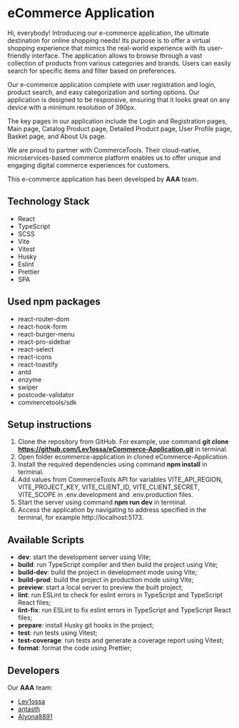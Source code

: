 # eCommerce Application 

Hi, everybody! Introducing our e-commerce application, the ultimate destination for online shopping needs! Its purpose is to offer a virtual shopping experience that mimics the real-world experience with its user-friendly interface. The application allows to browse through a vast collection of products from various categories and brands. Users can easily search for specific items and filter based on  preferences.

Our e-commerce application complete with user registration and login, product search, and easy categorization and sorting options. Our application is designed to be responsive, ensuring that it looks great on any device with a minimum resolution of 390px.

The key pages in our application include the Login and Registration pages, Main page, Catalog Product page, Detailed Product page, User Profile page, Basket page, and About Us page.

We are proud to partner with CommerceTools. Their cloud-native, microservices-based commerce platform enables us to offer unique and engaging digital commerce experiences for customers.

This e-commerce application has been developed by **AAA** team.

## Technology Stack 

- React
- TypeScript
- SCSS
- Vite
- Vitest
- Husky
- Eslint
- Prettier
- SPA

## Used npm packages

- react-router-dom
- react-hook-form
- react-burger-menu
- react-pro-sidebar
- react-select
- react-icons
- react-toastify
- antd
- enzyme
- swiper
- postcode-validator
- commercetools/sdk 

## Setup instructions

1. Clone the repository from GitHub. For example, use command **git clone https://github.com/Lev1ossa/eCommerce-Application.git** in terminal.
2. Open folder ecommerce-application in cloned eCommerce-Application.
3. Install the required dependencies using command **npm install** in terminal.
4. Add values from CommerceTools API for variables VITE_API_REGION, VITE_PROJECT_KEY, VITE_CLIENT_ID, VITE_CLIENT_SECRET, VITE_SCOPE in .env.development and .env.production files.
5. Start the server using command **npm run dev** in terminal.
6. Access the application by navigating to address specified in the terminal, for example http://localhost:5173.

## Available Scripts

- **dev**: start the development server using Vite;
- **build**: run TypeScript compiler and then build the project using Vite;
- **build-dev**: build the project in development mode using Vite;
- **build-prod**: build the project in production mode using Vite;
- **preview**: start a local server to preview the built project;
- **lint**: run ESLint to check for eslint errors in TypeScript and TypeScript React files;
- **lint-fix**: run ESLint to fix eslint errors in TypeScript and TypeScript React files;
- **prepare**: install Husky git hooks in the project;
- **test**:  run tests using Vitest;
- **test-coverage**: run tests and generate a coverage report using Vitest;
- **format**: format the code using Prettier;

## Developers

Our **AAA** team:

- [Lev1ossa](https://github.com/lev1ossa)
- [antasth](https://github.com/antasth)
- [Alyona8891](https://github.com/alyona8891)